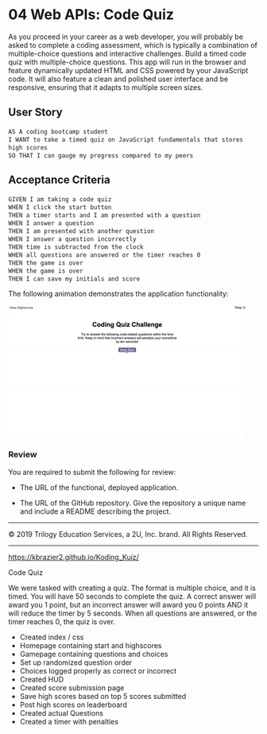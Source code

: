 # 04 Web APIs: Code Quiz

As you proceed in your career as a web developer, you will probably be asked to complete a coding assessment, which is typically a combination of multiple-choice questions and interactive challenges. Build a timed code quiz with multiple-choice questions. This app will run in the browser and feature dynamically updated HTML and CSS powered by your JavaScript code. It will also feature a clean and polished user interface and be responsive, ensuring that it adapts to multiple screen sizes.

## User Story

```
AS A coding bootcamp student
I WANT to take a timed quiz on JavaScript fundamentals that stores high scores
SO THAT I can gauge my progress compared to my peers
```

## Acceptance Criteria

```
GIVEN I am taking a code quiz
WHEN I click the start button
THEN a timer starts and I am presented with a question
WHEN I answer a question
THEN I am presented with another question
WHEN I answer a question incorrectly
THEN time is subtracted from the clock
WHEN all questions are answered or the timer reaches 0
THEN the game is over
WHEN the game is over
THEN I can save my initials and score
```

The following animation demonstrates the application functionality:

![code quiz](./Assets/04-web-apis-homework-demo.gif)

### Review

You are required to submit the following for review:

* The URL of the functional, deployed application.

* The URL of the GitHub repository. Give the repository a unique name and include a README describing the project.

- - -
© 2019 Trilogy Education Services, a 2U, Inc. brand. All Rights Reserved.


-----------------------------------------------------------------------

https://kbrazier2.github.io/Koding_Kuiz/

Code Quiz

We were tasked with creating a quiz. The format is multiple choice, and it is timed. You will have 50 seconds to complete the quiz. A correct answer will award you 1 point, but an incorrect answer will award you 0 points AND it will reduce the timer by 5 seconds. When all questions are answered, or the timer reaches 0, the quiz is over.

- Created index / css
- Homepage containing start and highscores
- Gamepage containing questions and choices
- Set up randomized question order
- Choices logged properly as correct or incorrect
- Created HUD
- Created score submission page
- Save high scores based on top 5 scores submitted
- Post high scores on leaderboard
- Created actual Questions
- Created a timer with penalties